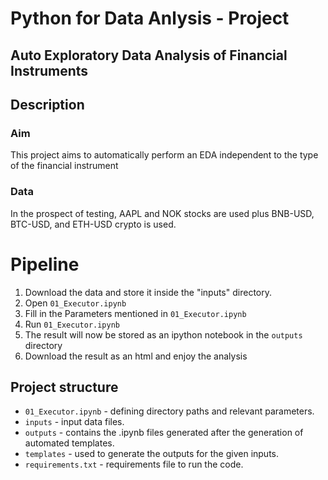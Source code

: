 # Python for Data Anlysis - Project
## Auto Exploratory Data Analysis of Financial Instruments

## Description

### Aim
This project aims to automatically perform an EDA independent to the type of the financial instrument

### Data
In the prospect of testing, AAPL and NOK stocks are used plus BNB-USD, BTC-USD, and ETH-USD crypto is used.

# Pipeline

1. Download the data and store it inside the "inputs" directory.
2. Open `01_Executor.ipynb` 
3. Fill in the Parameters mentioned in `01_Executor.ipynb`
4. Run `01_Executor.ipynb`
5. The result will now be stored as an ipython notebook in the `outputs` directory
6. Download the result as an html and enjoy the analysis

## Project structure

- `01_Executor.ipynb` - defining directory paths and relevant parameters.
- `inputs` - input data files.
- `outputs` - contains the .ipynb files generated after the generation of automated templates.
- `templates` - used to generate the outputs for the given inputs. 
- `requirements.txt` - requirements file to run the code.



